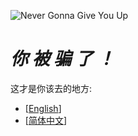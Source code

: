 ![Never Gonna Give You Up](https://media4.giphy.com/media/Ju7l5y9osyymQ/200.gif)
# *你 被 骗 了 ！*
这才是你该去的地方:
- [[English](https://github.com/Rick-Lang/Rick-Lang/blob/main/EN.md)]
- [[简体中文](https://github.com/Rick-Lang/Rick-Lang/blob/main/CH.md)]
